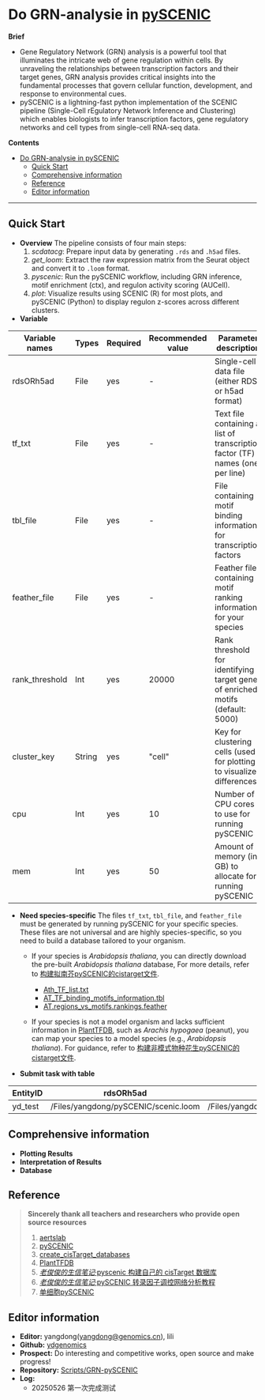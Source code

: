 # Do GRN-analysie in [pySCENIC](https://github.com/aertslab/pySCENIC.git)

**Brief**
  - Gene Regulatory Network (GRN) analysis is a powerful tool that illuminates the intricate web of gene regulation within cells. By unraveling the relationships between transcription factors and their target genes, GRN analysis provides critical insights into the fundamental processes that govern cellular function, development, and response to environmental cues.
  - pySCENIC is a lightning-fast python implementation of the SCENIC pipeline (Single-Cell rEgulatory Network Inference and Clustering) which enables biologists to infer transcription factors, gene regulatory networks and cell types from single-cell RNA-seq data.

**Contents**
- [Do GRN-analysie in pySCENIC](#do-grn-analysie-in-pyscenic)
  - [Quick Start](#quick-start)
  - [Comprehensive information](#comprehensive-information)
  - [Reference](#reference)
  - [Editor information](#editor-information)
---

## Quick Start
  - **Overview**
    The pipeline consists of four main steps:
    1. *scdatacg*: Prepare input data by generating `.rds` and `.h5ad` files.
    2. *get_loom*: Extract the raw expression matrix from the Seurat object and convert it to `.loom` format.
    3. *pyscenic*: Run the pySCENIC workflow, including GRN inference, motif enrichment (ctx), and regulon activity scoring (AUCell).
    4. *plot*: Visualize results using SCENIC (R) for most plots, and pySCENIC (Python) to display regulon z-scores across different clusters.
  - **Variable**

| Variable names   | Types   | Required | Recommended value | Parameter description |
|------------------|---------|----------|-------------------|-----------------------|
| rdsORh5ad        | File    | yes      | -                 | Single-cell data file (either RDS or h5ad format) |
| tf_txt           | File    | yes      | -                 | Text file containing a list of transcription factor (TF) names (one per line) |
| tbl_file         | File    | yes      | -                 | File containing motif binding information for transcription factors |
| feather_file     | File    | yes      | -                 | Feather file containing motif ranking information for your species |
| rank_threshold   | Int     | yes      | 20000             | Rank threshold for identifying target genes of enriched motifs (default: 5000) |
| cluster_key      | String  | yes      | "cell"            | Key for clustering cells (used for plotting to visualize differences) |
| cpu              | Int     | yes      | 10                | Number of CPU cores to use for running pySCENIC |
| mem              | Int     | yes      | 50                | Amount of memory (in GB) to allocate for running pySCENIC |

  - **Need species-specific**
    The files `tf_txt`, `tbl_file`, and `feather_file` must be generated by running pySCENIC for your specific species. These files are not universal and are highly species-specific, so you need to build a database tailored to your organism.
    - If your species is *Arabidopsis thaliana*, you can directly download the pre-built *Arabidopsis thaliana* database, For more details, refer to [构建拟南芥pySCENIC的cistarget文件](https://github.com/ydgenomics/Scripts/blob/main/GRN-pySCENIC/create_cistarget_database/%E6%9E%84%E5%BB%BA%E6%8B%9F%E5%8D%97%E8%8A%A5pySCENIC%E7%9A%84cistarget%E6%96%87%E4%BB%B6.md).
      - [Ath_TF_list.txt](https://inner.stomics.tech/notebook/st/task-p20z10200n0035-ysygtkak/files/work/0.peanut/GRN/AT/output/Ath_TF_list.txt?_xsrf=2%7Cea536c0a%7C20f17ff539d654c1b150c81e102a5265%7C1748234517)
      - [AT_TF_binding_motifs_information.tbl](https://inner.stomics.tech/notebook/st/task-p20z10200n0035-ysygtkak/files/work/0.peanut/GRN/AT/output/AT_TF_binding_motifs_information.tbl?_xsrf=2%7Cea536c0a%7C20f17ff539d654c1b150c81e102a5265%7C1748234517)
      - [AT.regions_vs_motifs.rankings.feather](https://inner.stomics.tech/notebook/st/task-p20z10200n0035-ysygtkak/files/work/0.peanut/GRN/AT/output/AT.regions_vs_motifs.rankings.feather?_xsrf=2%7Cea536c0a%7C20f17ff539d654c1b150c81e102a5265%7C1748234517)
    
    - If your species is not a model organism and lacks sufficient information in [PlantTFDB](https://planttfdb.gao-lab.org/), such as *Arachis hypogaea* (peanut), you can map your species to a model species (e.g., *Arabidopsis thaliana*). For guidance, refer to [构建非模式物种花生pySCENIC的cistarget文件](https://github.com/ydgenomics/Scripts/blob/main/GRN-pySCENIC/create_cistarget_database/%E6%9E%84%E5%BB%BA%E9%9D%9E%E6%A8%A1%E5%BC%8F%E7%89%A9%E7%A7%8D%E8%8A%B1%E7%94%9FpySCENIC%E7%9A%84cistarget%E6%96%87%E4%BB%B6.md).
  - **Submit task with table**

| EntityID | rdsORh5ad | tf_txt | tbl_file | feather_file | rank_threshold | cluster_key | cpu | mem |
|----------|-----------|--------|----------|--------------|----------------|-------------|-----|-----|
| yd_test  | /Files/yangdong/pySCENIC/scenic.loom | /Files/yangdong/pySCENIC/NB20250525080807qmkcrf01/TF_gene_maped.txt | /Files/yangdong/pySCENIC/NB20250525080807qmkcrf01/H1314_dataget_Anno_rename_threelayers.cg_cgn.rds | /Files/yangdong/pySCENIC/NB20250525080807qmkcrf01/peanut.regions_vs_motifs.rankings.feather | 20000 | cell | 10 | 50 |

## Comprehensive information
  - **Plotting Results**
  - **Interpretation of Results**
  - **Database**

## Reference 
> **Sincerely thank all teachers and researchers who provide open source resources**
> 1. [aertslab](https://scenic.aertslab.org/)
> 2. [pySCENIC](https://github.com/aertslab/pySCENIC.git)
> 3. [create_cisTarget_databases](https://github.com/aertslab/create_cisTarget_databases.git)
> 4. [PlantTFDB](https://planttfdb.gao-lab.org/)
> 5. [*老俊俊的生信笔记*·pyscenic 构建自己的 cisTarget 数据库](https://mp.weixin.qq.com/s/7-vKrLiFS4Tlkt-rHxEGeQ)
> 6. [*老俊俊的生信笔记*·pySCENIC 转录因子调控网络分析教程](https://mp.weixin.qq.com/s/9n1ITFcC3fT8uyQGlL3Qtw)
> 7. [单细胞pySCENIC](https://mp.weixin.qq.com/s/fECULduAzhbyv7BTzzqxFA)

## Editor information
  - **Editor:** yangdong(yangdong@genomics.cn), lili
  - **Github:** [ydgenomics](https://github.com/ydgenomics)
  - **Prospect:** Do interesting and competitive works, open source and make progress!
  - **Repository:** [Scripts/GRN-pySCENIC](https://github.com/ydgenomics/Scripts/tree/main/GRN-pySCENIC)
  - **Log:**
    - 20250526 第一次完成测试